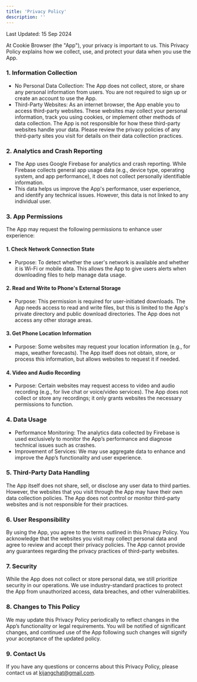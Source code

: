 ```yaml
---
title: 'Privacy Policy'
description: ''
---
```


Last Updated: 15 Sep 2024

At Cookie Browser (the "App"), your privacy is important to us. This Privacy Policy explains how we collect, use, and protect your data when you use the App.

### 1. Information Collection
- No Personal Data Collection: The App does not collect, store, or share any personal information from users. You are not required to sign up or create an account to use the App.
- Third-Party Websites: As an internet browser, the App enable you to access third-party websites. These websites may collect your personal information, track you using cookies, or implement other methods of data collection. The App is not responsible for how these third-party websites handle your data. Please review the privacy policies of any third-party sites you visit for details on their data collection practices.

### 2. Analytics and Crash Reporting
- The App uses Google Firebase for analytics and crash reporting. While Firebase collects general app usage data (e.g., device type, operating system, and app performance), it does not collect personally identifiable information.
- This data helps us improve the App's performance, user experience, and identify any technical issues. However, this data is not linked to any individual user.

### 3. App Permissions
The App may request the following permissions to enhance user experience:

#### 1. Check Network Connection State
- Purpose: To detect whether the user's network is available and whether it is Wi-Fi or mobile data. This allows the App to give users alerts when downloading files to help manage data usage.
#### 2. Read and Write to Phone's External Storage
- Purpose: This permission is required for user-initiated downloads. The App needs access to read and write files, but this is limited to the App's private directory and public download directories. The App does not access any other storage areas.
#### 3. Get Phone Location Information
- Purpose: Some websites may request your location information (e.g., for maps, weather forecasts). The App itself does not obtain, store, or process this information, but allows websites to request it if needed.
#### 4. Video and Audio Recording
- Purpose: Certain websites may request access to video and audio recording (e.g., for live chat or voice/video services). The App does not collect or store any recordings; it only grants websites the necessary permissions to function.

### 4. Data Usage
- Performance Monitoring: The analytics data collected by Firebase is used exclusively to monitor the App’s performance and diagnose technical issues such as crashes.
- Improvement of Services: We may use aggregate data to enhance and improve the App’s functionality and user experience.

### 5. Third-Party Data Handling
The App itself does not share, sell, or disclose any user data to third parties. However, the websites that you visit through the App may have their own data collection policies. The App does not control or monitor third-party websites and is not responsible for their practices.

### 6. User Responsibility
By using the App, you agree to the terms outlined in this Privacy Policy. You acknowledge that the websites you visit may collect personal data and agree to review and accept their privacy policies. The App cannot provide any guarantees regarding the privacy practices of third-party websites.

### 7. Security
While the App does not collect or store personal data, we still prioritize security in our operations. We use industry-standard practices to protect the App from unauthorized access, data breaches, and other vulnerabilities.

### 8. Changes to This Policy
We may update this Privacy Policy periodically to reflect changes in the App’s functionality or legal requirements. You will be notified of significant changes, and continued use of the App following such changes will signify your acceptance of the updated policy.

### 9. Contact Us
If you have any questions or concerns about this Privacy Policy, please contact us at kijangchat@gmail.com.